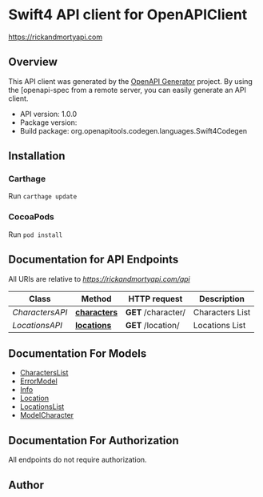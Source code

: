 # Swift4 API client for OpenAPIClient

https://rickandmortyapi.com

## Overview
This API client was generated by the [OpenAPI Generator](https://openapi-generator.tech) project.  By using the [openapi-spec from a remote server, you can easily generate an API client.

- API version: 1.0.0
- Package version: 
- Build package: org.openapitools.codegen.languages.Swift4Codegen

## Installation

### Carthage

Run `carthage update`

### CocoaPods

Run `pod install`

## Documentation for API Endpoints

All URIs are relative to *https://rickandmortyapi.com/api*

Class | Method | HTTP request | Description
------------ | ------------- | ------------- | -------------
*CharactersAPI* | [**characters**](docs/CharactersAPI.md#characters) | **GET** /character/ | Characters List
*LocationsAPI* | [**locations**](docs/LocationsAPI.md#locations) | **GET** /location/ | Locations List


## Documentation For Models

 - [CharactersList](docs/CharactersList.md)
 - [ErrorModel](docs/ErrorModel.md)
 - [Info](docs/Info.md)
 - [Location](docs/Location.md)
 - [LocationsList](docs/LocationsList.md)
 - [ModelCharacter](docs/ModelCharacter.md)


## Documentation For Authorization

 All endpoints do not require authorization.


## Author



